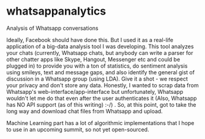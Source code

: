 # whatsappanalytics
Analysis of Whatsapp conversations

Ideally, Facebook should have done this. But I used it as a real-life application of a big-data analysis tool I was developing. 
This tool analyzes your chats (currently, Whatsapp chats, but anybody can write a parser for other chatter apps like Skype, Hangout, Messenger etc and could be plugged in) to provide you with a ton of statistics, do sentiment analysis using smileys, text and message gaps, and also identify the general gist of discussion in a Whatsapp group (using LDA). 
Give it a shot - we respect your privacy and don't store any data. Honestly, I wanted to scrap data from Whatsapp's web-interface/app-interface but unfortunately, Whatsapp wouldn't let me do that even after the user authenticates it (Also, Whatsapp has NO API support (as of this writing) :-/) . So, at this point, got to take the long way and download chat files from Whatsapp and upload. 

Machine Learning part has a lot of algorithmic implementations that I hope to use in an upcoming summit, so not yet open-sourced. 
